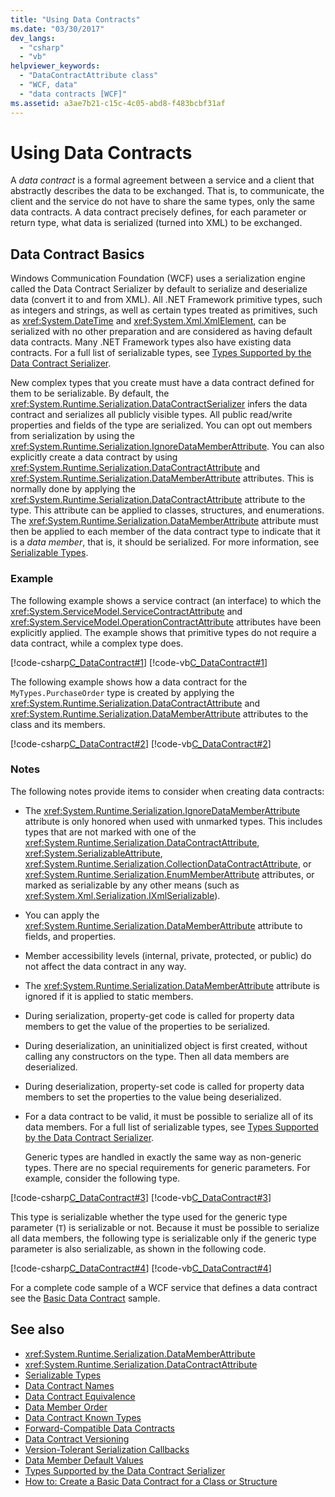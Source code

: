 ```yaml
---
title: "Using Data Contracts"
ms.date: "03/30/2017"
dev_langs: 
  - "csharp"
  - "vb"
helpviewer_keywords: 
  - "DataContractAttribute class"
  - "WCF, data"
  - "data contracts [WCF]"
ms.assetid: a3ae7b21-c15c-4c05-abd8-f483bcbf31af
---
```

# Using Data Contracts
A *data contract* is a formal agreement between a service and a client that abstractly describes the data to be exchanged. That is, to communicate, the client and the service do not have to share the same types, only the same data contracts. A data contract precisely defines, for each parameter or return type, what data is serialized (turned into XML) to be exchanged.  
  
## Data Contract Basics  
 Windows Communication Foundation (WCF) uses a serialization engine called the Data Contract Serializer by default to serialize and deserialize data (convert it to and from XML). All .NET Framework primitive types, such as integers and strings, as well as certain types treated as primitives, such as <xref:System.DateTime> and <xref:System.Xml.XmlElement>, can be serialized with no other preparation and are considered as having default data contracts. Many .NET Framework types also have existing data contracts. For a full list of serializable types, see [Types Supported by the Data Contract Serializer](../../../../docs/framework/wcf/feature-details/types-supported-by-the-data-contract-serializer.md).  
  
 New complex types that you create must have a data contract defined for them to be serializable. By default, the <xref:System.Runtime.Serialization.DataContractSerializer> infers the data contract and serializes all publicly visible types. All public read/write properties and fields of the type are serialized. You can opt out members from serialization by using the <xref:System.Runtime.Serialization.IgnoreDataMemberAttribute>. You can also explicitly create a data contract by using <xref:System.Runtime.Serialization.DataContractAttribute> and <xref:System.Runtime.Serialization.DataMemberAttribute> attributes. This is normally done by applying the <xref:System.Runtime.Serialization.DataContractAttribute> attribute to the type. This attribute can be applied to classes, structures, and enumerations. The <xref:System.Runtime.Serialization.DataMemberAttribute> attribute must then be applied to each member of the data contract type to indicate that it is a *data member*, that is, it should be serialized. For more information, see [Serializable Types](../../../../docs/framework/wcf/feature-details/serializable-types.md).  
  
### Example  
 The following example shows a service contract (an interface) to which the <xref:System.ServiceModel.ServiceContractAttribute> and <xref:System.ServiceModel.OperationContractAttribute> attributes have been explicitly applied. The example shows that primitive types do not require a data contract, while a complex type does.  
  
 [!code-csharp[C_DataContract#1](../../../../samples/snippets/csharp/VS_Snippets_CFX/c_datacontract/cs/source.cs#1)]
 [!code-vb[C_DataContract#1](../../../../samples/snippets/visualbasic/VS_Snippets_CFX/c_datacontract/vb/source.vb#1)]  
  
 The following example shows how a data contract for the `MyTypes.PurchaseOrder` type is created by applying the <xref:System.Runtime.Serialization.DataContractAttribute> and <xref:System.Runtime.Serialization.DataMemberAttribute> attributes to the class and its members.  
  
 [!code-csharp[C_DataContract#2](../../../../samples/snippets/csharp/VS_Snippets_CFX/c_datacontract/cs/source.cs#2)]
 [!code-vb[C_DataContract#2](../../../../samples/snippets/visualbasic/VS_Snippets_CFX/c_datacontract/vb/source.vb#2)]  
  
### Notes  
 The following notes provide items to consider when creating data contracts:  
  
- The <xref:System.Runtime.Serialization.IgnoreDataMemberAttribute> attribute is only honored when used with unmarked types. This includes types that are not marked with one of the <xref:System.Runtime.Serialization.DataContractAttribute>, <xref:System.SerializableAttribute>, <xref:System.Runtime.Serialization.CollectionDataContractAttribute>, or <xref:System.Runtime.Serialization.EnumMemberAttribute> attributes, or marked as serializable by any other means (such as <xref:System.Xml.Serialization.IXmlSerializable>).  
  
- You can apply the <xref:System.Runtime.Serialization.DataMemberAttribute> attribute to fields, and properties.  
  
- Member accessibility levels (internal, private, protected, or public) do not affect the data contract in any way.  
  
- The <xref:System.Runtime.Serialization.DataMemberAttribute> attribute is ignored if it is applied to static members.  
  
- During serialization, property-get code is called for property data members to get the value of the properties to be serialized.  
  
- During deserialization, an uninitialized object is first created, without calling any constructors on the type. Then all data members are deserialized.  
  
- During deserialization, property-set code is called for property data members to set the properties to the value being deserialized.  
  
- For a data contract to be valid, it must be possible to serialize all of its data members. For a full list of serializable types, see [Types Supported by the Data Contract Serializer](../../../../docs/framework/wcf/feature-details/types-supported-by-the-data-contract-serializer.md).  
  
     Generic types are handled in exactly the same way as non-generic types. There are no special requirements for generic parameters. For example, consider the following type.  
  
 [!code-csharp[C_DataContract#3](../../../../samples/snippets/csharp/VS_Snippets_CFX/c_datacontract/cs/source.cs#3)]
 [!code-vb[C_DataContract#3](../../../../samples/snippets/visualbasic/VS_Snippets_CFX/c_datacontract/vb/source.vb#3)]  
  
 This type is serializable whether the type used for the generic type parameter (`T`) is serializable or not. Because it must be possible to serialize all data members, the following type is serializable only if the generic type parameter is also serializable, as shown in the following code.  
  
 [!code-csharp[C_DataContract#4](../../../../samples/snippets/csharp/VS_Snippets_CFX/c_datacontract/cs/source.cs#4)]
 [!code-vb[C_DataContract#4](../../../../samples/snippets/visualbasic/VS_Snippets_CFX/c_datacontract/vb/source.vb#4)]  
  
 For a complete code sample of a WCF service that defines a data contract see the [Basic Data Contract](../../../../docs/framework/wcf/samples/basic-data-contract.md) sample.  
  
## See also

- <xref:System.Runtime.Serialization.DataMemberAttribute>
- <xref:System.Runtime.Serialization.DataContractAttribute>
- [Serializable Types](../../../../docs/framework/wcf/feature-details/serializable-types.md)
- [Data Contract Names](../../../../docs/framework/wcf/feature-details/data-contract-names.md)
- [Data Contract Equivalence](../../../../docs/framework/wcf/feature-details/data-contract-equivalence.md)
- [Data Member Order](../../../../docs/framework/wcf/feature-details/data-member-order.md)
- [Data Contract Known Types](../../../../docs/framework/wcf/feature-details/data-contract-known-types.md)
- [Forward-Compatible Data Contracts](../../../../docs/framework/wcf/feature-details/forward-compatible-data-contracts.md)
- [Data Contract Versioning](../../../../docs/framework/wcf/feature-details/data-contract-versioning.md)
- [Version-Tolerant Serialization Callbacks](../../../../docs/framework/wcf/feature-details/version-tolerant-serialization-callbacks.md)
- [Data Member Default Values](../../../../docs/framework/wcf/feature-details/data-member-default-values.md)
- [Types Supported by the Data Contract Serializer](../../../../docs/framework/wcf/feature-details/types-supported-by-the-data-contract-serializer.md)
- [How to: Create a Basic Data Contract for a Class or Structure](../../../../docs/framework/wcf/feature-details/how-to-create-a-basic-data-contract-for-a-class-or-structure.md)
